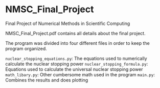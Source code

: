 # NMSC_Final_Project
Final Project of Numerical Methods in Scientific Computing

NMSC_Final_Project.pdf contains all details about the final project.

The program was divided into four different files in order to keep the program organized. 


`nuclear_stopping_equations.py`: The equations used to numerically calculate the nuclear stopping power
`nuclear_stopping_formula.py`:   Equations used to calculate the universal nuclear stopping power
`math_libary.py`:                Other cumbersome math used in the program
`main.py`:                       Combines the results and does plotting
